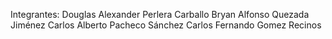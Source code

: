 Integrantes:
Douglas Alexander Perlera Carballo
Bryan Alfonso Quezada Jiménez
Carlos Alberto Pacheco Sánchez
Carlos Fernando Gomez Recinos
